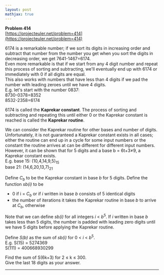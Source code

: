 ```yaml
---
layout: post
mathjax: true
---
```

**Problem 414**  
[https://projecteuler.net/problem=414](https://projecteuler.net/problem=414)

<p>
6174 is a remarkable number; if we sort its digits in increasing order and subtract that number from the number you get when you sort the digits in decreasing order, we get 7641-1467=6174.<br />
Even more remarkable is that if we start from any 4 digit number and repeat this process of sorting and subtracting, we'll eventually end up with 6174 or immediately with 0 if all digits are equal.<br /> 
This also works with numbers that have less than 4 digits if we pad the number with leading zeroes until we have 4 digits.<br />
E.g. let's start with the number 0837:<br />
8730-0378=8352<br />
8532-2358=6174
</p>
<p>
6174 is called the <b>Kaprekar constant</b>. The process of sorting and subtracting and repeating this until either 0 or the Kaprekar constant is reached is called the <b>Kaprekar routine</b>.
</p>
<p>
We can consider the Kaprekar routine for other bases and number of digits.<br /> 
Unfortunately, it is not guaranteed a Kaprekar constant exists in all cases; either the routine can end up in a cycle for some input numbers or the constant the routine arrives at can be different for different input numbers.<br />
However, it can be shown that for 5 digits and a base b = 6t+3≠9, a Kaprekar constant exists.<br />
E.g. base 15: (10,4,14,9,5)<sub>15</sub><br />
base 21: (14,6,20,13,7)<sub>21</sub></p>
<p>
Define <var>C<sub>b</sub></var> to be the Kaprekar constant in base <var>b</var> for 5 digits.
Define the function <var>sb(i)</var> to be
</p><ul><li> 0 if i = <var>C<sub>b</sub></var> or if <var>i</var> written in base <var>b</var> consists of 5 identical digits
</li><li> the number of iterations it takes the Kaprekar routine in base <var>b</var> to arrive at <var>C<sub>b</sub></var>, otherwise
</li></ul>
Note that we can define <var>sb(i)</var> for all integers <var>i</var> &lt; <var>b</var><sup>5</sup>. If <var>i</var> written in base <var>b</var> takes less than 5 digits, the number is padded with leading zero digits until we have 5 digits before applying the Kaprekar routine.

<p>
Define <var>S(b)</var> as the sum of <var>sb(i)</var> for 0 &lt; <var>i</var> &lt; <var>b</var><sup>5</sup>.<br />
E.g. S(15) = 5274369<br /> 
S(111) = 400668930299
</p>
<p>
Find the sum of S(6k+3) for 2 ≤ k ≤ 300.<br />
Give the last 18 digits as your answer.
</p>

---
